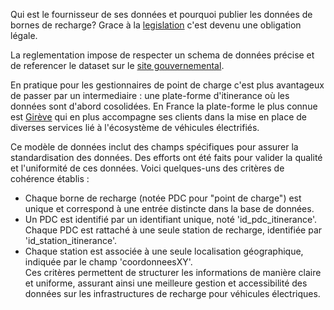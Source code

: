 Qui est le fournisseur de ses données et pourquoi publier les données de bornes de recharge? Grace à la [legislation](https://www.legifrance.gouv.fr/jorf/id/JORFTEXT000043475441) c'est devenu une obligation légale.

La reglementation impose de respecter un schema de données précise et de referencer le dataset sur le [site gouvernemental](https://www.data.gouv.fr).

En pratique pour les gestionnaires de point de charge c'est plus avantageux de passer par un intermediaire : une plate-forme d'itinerance où les données sont d'abord cosolidées. En France la plate-forme le plus connue est [Girève](https://www.gireve.com/) qui en plus accompagne ses clients dans la mise en place de diverses services lié à l'écosystème de véhicules électrifiés.

Ce modèle de données inclut des champs spécifiques pour assurer la standardisation des données. Des efforts ont été faits pour valider la qualité et l'uniformité de ces données. Voici quelques-uns des critères de cohérence établis :  
* Chaque borne de recharge (notée PDC pour "point de charge") est unique et correspond à une entrée distincte dans la base de données.
* Un PDC est identifié par un identifiant unique, noté 'id_pdc_itinerance'.  
Chaque PDC est rattaché à une seule station de recharge, identifiée par 'id_station_itinerance'.
* Chaque station est associée à une seule localisation géographique, indiquée par le champ 'coordonneesXY'.  
Ces critères permettent de structurer les informations de manière claire et uniforme, assurant ainsi une meilleure gestion et accessibilité des données sur les infrastructures de recharge pour véhicules électriques.